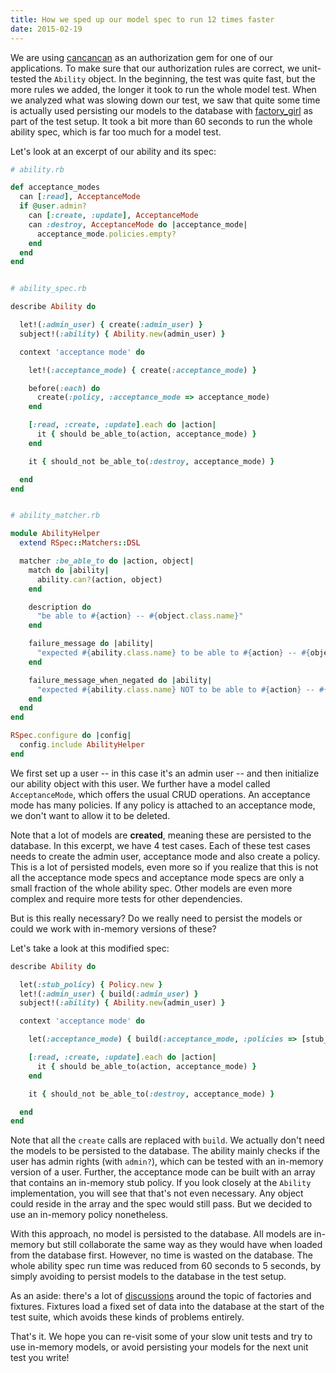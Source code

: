 ```yaml
---
title: How we sped up our model spec to run 12 times faster
date: 2015-02-19
---
```


We are using [cancancan](https://github.com/CanCanCommunity/cancancan) as an authorization gem for one of our applications. To make sure that our authorization rules are correct, we unit-tested the `Ability` object. In the beginning, the test was quite fast, but the more rules we added, the longer it took to run the whole model test. When we analyzed what was slowing down our test, we saw that quite some time is actually used persisting our models to the database with [factory\_girl](https://github.com/thoughtbot/factory_girl) as part of the test setup. It took a bit more than 60 seconds to run the whole ability spec, which is far too much for a model test.

Let's look at an excerpt of our ability and its spec:

```ruby
# ability.rb

def acceptance_modes
  can [:read], AcceptanceMode
  if @user.admin?
    can [:create, :update], AcceptanceMode
    can :destroy, AcceptanceMode do |acceptance_mode|
      acceptance_mode.policies.empty?
    end
  end
end


# ability_spec.rb

describe Ability do

  let!(:admin_user) { create(:admin_user) }
  subject!(:ability) { Ability.new(admin_user) }

  context 'acceptance mode' do

    let!(:acceptance_mode) { create(:acceptance_mode) }

    before(:each) do
      create(:policy, :acceptance_mode => acceptance_mode)
    end

    [:read, :create, :update].each do |action|
      it { should be_able_to(action, acceptance_mode) }
    end

    it { should_not be_able_to(:destroy, acceptance_mode) }

  end
end


# ability_matcher.rb

module AbilityHelper
  extend RSpec::Matchers::DSL

  matcher :be_able_to do |action, object|
    match do |ability|
      ability.can?(action, object)
    end

    description do
      "be able to #{action} -- #{object.class.name}"
    end

    failure_message do |ability|
      "expected #{ability.class.name} to be able to #{action} -- #{object.class.name}"
    end

    failure_message_when_negated do |ability|
      "expected #{ability.class.name} NOT to be able to #{action} -- #{object.class.name}"
    end
  end
end

RSpec.configure do |config|
  config.include AbilityHelper
end
```

We first set up a user -- in this case it's an admin user -- and then initialize our ability object with this user. We further have a model called `AcceptanceMode`, which offers the usual CRUD operations. An acceptance mode has many policies. If any policy is attached to an acceptance mode, we don't want to allow it to be deleted.

Note that a lot of models are **created**, meaning these are persisted to the database. In this excerpt, we have 4 test cases. Each of these test cases needs to create the admin user, acceptance mode and also create a policy. This is a lot of persisted models, even more so if you realize that this is not all the acceptance mode specs and acceptance mode specs are only a small fraction of the whole ability spec. Other models are even more complex and require more tests for other dependencies.

But is this really necessary? Do we really need to persist the models or could we work with in-memory versions of these?

Let's take a look at this modified spec:

```ruby
describe Ability do

  let(:stub_policy) { Policy.new }
  let!(:admin_user) { build(:admin_user) }
  subject!(:ability) { Ability.new(admin_user) }

  context 'acceptance mode' do

    let(:acceptance_mode) { build(:acceptance_mode, :policies => [stub_policy]) }

    [:read, :create, :update].each do |action|
      it { should be_able_to(action, acceptance_mode) }
    end

    it { should_not be_able_to(:destroy, acceptance_mode) }

  end
end
```

Note that all the `create` calls are replaced with `build`. We actually don't need the models to be persisted to the database. The ability mainly checks if the user has admin rights (with `admin?`), which can be tested with an in-memory version of a user. Further, the acceptance mode can be built with an array that contains an in-memory stub policy. If you look closely at the `Ability` implementation, you will see that that's not even necessary. Any object could reside in the array and the spec would still pass. But we decided to use an in-memory policy nonetheless.

With this approach, no model is persisted to the database. All models are in-memory but still collaborate the same way as they would have when loaded from the database first. However, no time is wasted on the database. The whole ability spec run time was reduced from 60 seconds to 5 seconds, by simply avoiding to persist models to the database in the test setup.

As an aside: there's a lot of [discussions](http://brandonhilkert.com/blog/7-reasons-why-im-sticking-with-minitest-and-fixtures-in-rails/) around the topic of factories and fixtures. Fixtures load a fixed set of data into the database at the start of the test suite, which avoids these kinds of problems entirely.

That's it. We hope you can re-visit some of your slow unit tests and try to use in-memory models, or avoid persisting your models for the next unit test you write!
